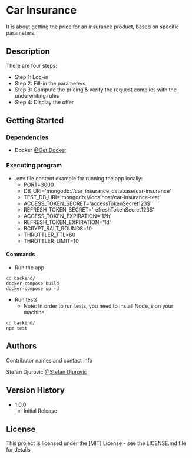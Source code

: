 # Car Insurance

It is about getting the price for an insurance product, based on specific parameters.

## Description

There are four steps:
* Step 1: Log-in
* Step 2: Fill-in the parameters
* Step 3: Compute the pricing & verify the request complies with the underwriting rules
* Step 4: Display the offer

## Getting Started

### Dependencies

* Docker
  [@Get Docker](https://docs.docker.com/get-docker/)

[comment]: <> (### Installing)

[comment]: <> (* How/where to download your program)

[comment]: <> (* Any modifications needed to be made to files/folders)

### Executing program

* .env file content example for running the app locally:
  * PORT=3000
  *  DB_URI='mongodb://car_insurance_database/car-insurance'
  *  TEST_DB_URI='mongodb://localhost/car-insurance-test'
  *  ACCESS_TOKEN_SECRET='accessTokenSecret123$'
  *  REFRESH_TOKEN_SECRET='refreshTokenSecret123$'
  *  ACCESS_TOKEN_EXPIRATION='12h'
  *  REFRESH_TOKEN_EXPIRATION='1d'
  *  BCRYPT_SALT_ROUNDS=10
  *  THROTTLER_TTL=60
  *  THROTTLER_LIMIT=10

#### Commands

* Run the app
```
cd backend/
docker-compose build
docker-compose up -d
```

* Run tests
    * Note: In order to run tests, you need to install Node.js on your machine
```
cd backend/
npm test
```

[comment]: <> (## Help)

[comment]: <> (Any advise for common problems or issues.)

[comment]: <> (```)

[comment]: <> (command to run if program contains helper info)

[comment]: <> (```)

## Authors

Contributor names and contact info

Stefan Djurovic
[@Stefan Djurovic](https://github.com/steLeLizer)

## Version History

* 1.0.0
    * Initial Release

## License

This project is licensed under the [MIT] License - see the LICENSE.md file for details

[comment]: <> (## Acknowledgments)

[comment]: <> (Inspiration, code snippets, etc.)

[comment]: <> (* [awesome-readme]&#40;https://github.com/matiassingers/awesome-readme&#41;)

[comment]: <> (* [PurpleBooth]&#40;https://gist.github.com/PurpleBooth/109311bb0361f32d87a2&#41;)

[comment]: <> (* [dbader]&#40;https://github.com/dbader/readme-template&#41;)

[comment]: <> (* [zenorocha]&#40;https://gist.github.com/zenorocha/4526327&#41;)

[comment]: <> (* [fvcproductions]&#40;https://gist.github.com/fvcproductions/1bfc2d4aecb01a834b46&#41;)
